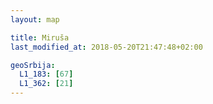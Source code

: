 ```yaml
---
layout: map

title: Miruša
last_modified_at: 2018-05-20T21:47:48+02:00

geoSrbija:
  L1_183: [67]
  L1_362: [21]
---
```

